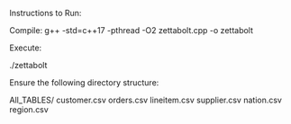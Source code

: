 Instructions to Run:

Compile:
g++ -std=c++17 -pthread -O2 zettabolt.cpp -o zettabolt

Execute:

./zettabolt

Ensure the following directory structure:

All_TABLES/
    customer.csv 
    orders.csv 
    lineitem.csv 
    supplier.csv 
    nation.csv 
    region.csv 
